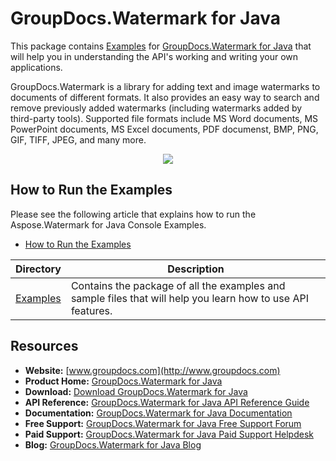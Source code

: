 # GroupDocs.Watermark for Java

This package contains [Examples](https://github.com/groupdocs-watermark/GroupDocs.Watermark-for-Java/tree/master/Examples) for [GroupDocs.Watermark for Java](https://products.groupdocs.com/watermark/java) that will help you in understanding the API's working and writing your own applications.

GroupDocs.Watermark is a library for adding text and image watermarks to documents of different formats. It also provides an easy way to search and remove previously added watermarks (including watermarks added by third-party tools). Supported file formats include MS Word documents, MS PowerPoint documents, MS Excel documents, PDF documenst, BMP, PNG, GIF, TIFF, JPEG, and many more.

<p align="center">

  <a title="Download complete GroupDocs.Watermark for Java source code" href="https://github.com/groupdocs-watermark/GroupDocs.Watermark-for-Java/archive/master.zip">
	<img src="https://raw.github.com/AsposeExamples/java-examples-dashboard/master/images/downloadZip-Button-Large.png" />
  </a>
</p>

## How to Run the Examples
Please see the following article that explains how to run the Aspose.Watermark for Java Console Examples.

+ [How to Run the Examples](https://docs.groupdocs.com/display/watermarkjava/How+to+Run+Examples)

Directory | Description
--------- | -----------
[Examples](https://github.com/groupdocs-watermark/GroupDocs.Watermark-for-Java/tree/master/Examples)  | Contains the package of all the examples and sample files that will help you learn how to use API features. 
## Resources

+ **Website:** [www.groupdocs.com](http://www.groupdocs.com)
+ **Product Home:** [GroupDocs.Watermark for Java](https://products.groupdocs.com/watermark/java)
+ **Download:** [Download GroupDocs.Watermark for Java](https://artifact.groupdocs.com/repo/com/groupdocs/groupdocs-watermark/)
+ **API Reference:** [GroupDocs.Watermark for Java API Reference Guide](https://apireference.groupdocs.com/java/watermark)
+ **Documentation:** [GroupDocs.Watermark for Java Documentation](https://docs.groupdocs.com/display/watermarkjava/Introducing+GroupDocs.Watermark+for+Java)
+ **Free Support:** [GroupDocs.Watermark for Java Free Support Forum](https://forum.groupdocs.com/c/watermark)
+ **Paid Support:** [GroupDocs.Watermark for Java Paid Support Helpdesk](https://helpdesk.groupdocs.com/)
+ **Blog:** [GroupDocs.Watermark for Java Blog](https://blog.groupdocs.com/category/groupdocs-watermark-product-family/)

